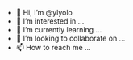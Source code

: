 - 👋 Hi, I’m @ylyolo
- 👀 I’m interested in ...
- 🌱 I’m currently learning ...
- 💞️ I’m looking to collaborate on ...
- 📫 How to reach me ...

<!---
ylyolo/ylyolo is a ✨ special ✨ repository because its `README.md` (this file) appears on your GitHub profile.
You can click the Preview link to take a look at your changes.
--->
